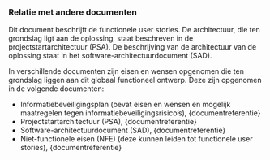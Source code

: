 ### Relatie met andere documenten

Dit document beschrijft de functionele user stories. De architectuur, die ten grondslag ligt aan de oplossing, staat beschreven in de projectstartarchitectuur (PSA). De beschrijving van de architectuur van de oplossing staat in het software-architectuurdocument (SAD).

In verschillende documenten zijn eisen en wensen opgenomen die ten grondslag liggen aan dit globaal functioneel ontwerp. Deze zijn opgenomen in de volgende documenten:

* Informatiebeveiligingsplan (bevat eisen en wensen en mogelijk maatregelen tegen informatiebeveiligingsrisico’s), {documentreferentie}
* Projectstartarchitectuur (PSA), {documentreferentie}
* Software-architectuurdocument (SAD), {documentreferentie}
* Niet-functionele eisen (NFE) (deze kunnen leiden tot functionele user stories), {documentreferentie}
